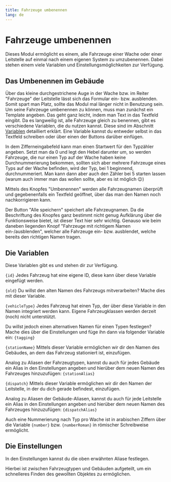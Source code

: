 ```yaml
---
title: Fahrzeuge umbenennen
lang: de
---
```


# Fahrzeuge umbenennen
Dieses Modul ermöglicht es einem, alle Fahrzeuge einer Wache oder einer Leitstelle auf einmal nach einem eigenen System zu umzubenennen. Dabei stehen einem viele Variablen und Einstellungsmöglichkeiten zur Verfügung.

## Das Umbenennen im Gebäude
Über das kleine durchgestrichene Auge in der Wache bzw. im Reiter "Fahrzeuge" der Leitstelle lässt sich das Formular ein- bzw. ausblenden. Somit spart man Platz, sollte das Modul mal länger nicht in Benutzung sein.
Um seine Fahrzeuge umbenennen zu können, muss man zunächst ein Template angeben. Das geht ganz leicht, indem man Text in das Textfeld eingibt. Da es langweilig ist, alle Fahrzeuge gleich zu benennen, gibt es verschiedene Variablen, die du nutzen kannst. Diese sind im Abschnitt [Variablen](#die-variablen) detailliert erklärt. Eine Variable kannst du entweder selbst in das Textfeld schreiben oder über einen der Buttons darüber einfügen.

In dem Zifferneingabefeld kann man einen Startwert für den Typzähler angeben. Setzt man da 0 und legt den Hebel darunter um, so werden Fahrzeuge, die nur einen Typ auf der Wache haben keine Durchnummerierung bekommen, sollten sich aber mehrere Fahrzeuge eines Typs auf der Wache befinden, wird der Typ, bei 1 beginnend, durchnummeriert. Man kann dann aber auch den Zähler bei 5 starten lassen (warum auch immer man das wollen sollte, aber es ist möglich :wink:)

Mittels des Knopfes "Umbenennen" werden alle Fahrzeugnamen überprüft und gegebenenfalls ein Textfeld geöffnet, über das man den Namen noch nachkorrigieren kann.

Der Button "Alle speichern" speichert alle Fahrzeugnamen. Da die Beschriftung des Knopfes ganz bestimmt nicht genug Aufklärung über die Funktionsweise bietet, ist dieser Text hier sehr wichtig. Genauso wie beim daneben liegenden Knopf "Fahrzeuge mit richtigem Namen ein-/ausblenden", welcher alle Fahrzeuge ein- bzw. ausblendet, welche bereits den richtigen Namen tragen.

## Die Variablen
Diese Variablen gibt es und stehen dir zur Verfügung.

`{id}` Jedes Fahrzeug hat eine eigene ID, diese kann über diese Variable eingefügt werden.

`{old}` Du willst den alten Namen des Fahrzeugs mitverarbeiten? Mache dies mit dieser Variable.

`{vehicleType}` Jedes Fahrzeug hat einen Typ, der über diese Variable in den Namen integriert werden kann. Eigene Fahrzeugklassen werden derzeit (noch) nicht unterstützt.

Du willst jedoch einen alternativen Namen für einen Typen festlegen? Mache dies über die Einstellungen und füge ihn dann via folgender Variable ein: `{tagging}`

`{stationName}` Mittels dieser Variable ermöglichen wir dir den Namen des Gebäudes, an dem das Fahrzeug stationiert ist, einzufügen.

Analog zu Aliasen der Fahrzeugtypen, kannst du auch für jedes Gebäude ein Alias in den Einstellungen angeben und hierüber dem neuen Namen des Fahrzeuges hinzuzufügen: `{stationAlias}`

`{dispatch}` Mittels dieser Variable ermöglichen wir dir den Namen der Leitstelle, in der du dich gerade befindest, einzufügen.

Analog zu Aliasen der Gebäude-Aliasen, kannst du auch für jede Leitstelle ein Alias in den Einstellungen angeben und hierüber dem neuen Namen des Fahrzeuges hinzuzufügen: `{dispatchAlias}`

Auch eine Nummerierung nach Typ pro Wache ist in arabischen Ziffern über die Variable `{number}` bzw. `{numberRoman}` in römischer Schreibweise ermöglicht.

## Die Einstellungen

In den Einstellungen kannst du die oben erwähnten Aliase festlegen.

Hierbei ist zwischen Fahrzeugtypen und Gebäuden aufgeteilt, um ein schnelleres Finden des gewollten Objektes zu ermöglichen.
